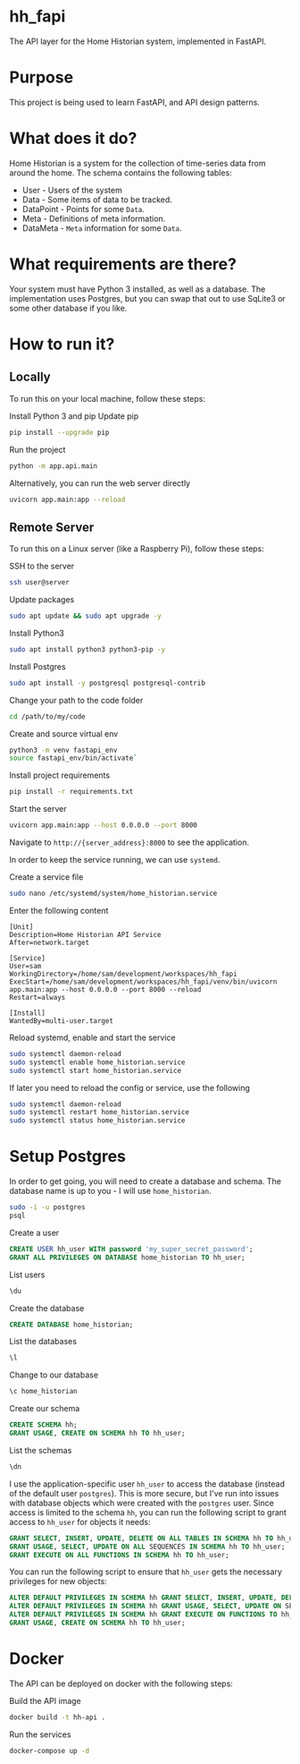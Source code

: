 hh_fapi
=======

The API layer for the Home Historian system, implemented in FastAPI. 

# Purpose
This project is being used to learn FastAPI, and API design patterns.

# What does it do?
Home Historian is a system for the collection of time-series data from around the home.  The schema contains the following tables:
* User - Users of the system
* Data - Some items of data to be tracked.
* DataPoint - Points for some `Data`.
* Meta - Definitions of meta information.
* DataMeta - `Meta` information for some `Data`.

# What requirements are there?
Your system must have Python 3 installed, as well as a database.  The implementation uses Postgres, but you can swap that out to use SqLite3 or some other database if you like.

# How to run it?
## Locally
To run this on your local machine, follow these steps:

Install Python 3 and pip
Update pip
```bash
pip install --upgrade pip
```
Run the project
```bash
python -m app.api.main
```

Alternatively, you can run the web server directly
```bash
uvicorn app.main:app --reload
```

## Remote Server
To run this on a Linux server (like a Raspberry Pi), follow these steps:

SSH to the server
```bash
ssh user@server
```
Update packages
```bash
sudo apt update && sudo apt upgrade -y
```
Install Python3
```bash
sudo apt install python3 python3-pip -y
```
Install Postgres
```bash
sudo apt install -y postgresql postgresql-contrib
```
Change your path to the code folder
```bash
cd /path/to/my/code
```
Create and source virtual env
``` bash
python3 -m venv fastapi_env
source fastapi_env/bin/activate`
```
Install project requirements
```bash
pip install -r requirements.txt
```
Start the server
```bash
uvicorn app.main:app --host 0.0.0.0 --port 8000
```
Navigate to `http://{server_address}:8000` to see the application.

In order to keep the service running, we can use `systemd`.

Create a service file
```bash
sudo nano /etc/systemd/system/home_historian.service
```
Enter the following content
```
[Unit]
Description=Home Historian API Service
After=network.target

[Service]
User=sam
WorkingDirectory=/home/sam/development/workspaces/hh_fapi
ExecStart=/home/sam/development/workspaces/hh_fapi/venv/bin/uvicorn app.main:app --host 0.0.0.0 --port 8000 --reload
Restart=always

[Install]
WantedBy=multi-user.target
```
Reload systemd, enable and start the service
```bash
sudo systemctl daemon-reload
sudo systemctl enable home_historian.service
sudo systemctl start home_historian.service
```
If later you need to reload the config or service, use the following
```bash
sudo systemctl daemon-reload
sudo systemctl restart home_historian.service
sudo systemctl status home_historian.service
```

# Setup Postgres
In order to get going, you will need to create a database and schema.  The database name is up to you - I will use `home_historian`.
```bash
sudo -i -u postgres
psql
```
Create a user
```sql
CREATE USER hh_user WITH password 'my_super_secret_password';
GRANT ALL PRIVILEGES ON DATABASE home_historian TO hh_user;
```
List users
```sql
\du
```
Create the database
```sql
CREATE DATABASE home_historian;
```
List the databases
```sql
\l
```
Change to our database
```sql
\c home_historian
```
Create our schema
```sql
CREATE SCHEMA hh;
GRANT USAGE, CREATE ON SCHEMA hh TO hh_user;
```
List the schemas
```sql
\dn
```

I use the application-specific user `hh_user` to access the database (instead of the default user `postgres`).  This is more secure, but I've run into issues with database objects which were created with the `postgres` user.  Since access is limited to the schema `hh`, you can run the following script to grant access to `hh_user` for objects it needs:
```sql
GRANT SELECT, INSERT, UPDATE, DELETE ON ALL TABLES IN SCHEMA hh TO hh_user;
GRANT USAGE, SELECT, UPDATE ON ALL SEQUENCES IN SCHEMA hh TO hh_user;
GRANT EXECUTE ON ALL FUNCTIONS IN SCHEMA hh TO hh_user;
```
You can run the following script to ensure that `hh_user` gets the necessary privileges for new objects:
```sql
ALTER DEFAULT PRIVILEGES IN SCHEMA hh GRANT SELECT, INSERT, UPDATE, DELETE ON TABLES TO hh_user;
ALTER DEFAULT PRIVILEGES IN SCHEMA hh GRANT USAGE, SELECT, UPDATE ON SEQUENCES TO hh_user;
ALTER DEFAULT PRIVILEGES IN SCHEMA hh GRANT EXECUTE ON FUNCTIONS TO hh_user;
GRANT USAGE, CREATE ON SCHEMA hh TO hh_user;
```

# Docker
The API can be deployed on docker with the following steps:

Build the API image
```bash
docker build -t hh-api .
```
Run the services
```bash
docker-compose up -d
```
